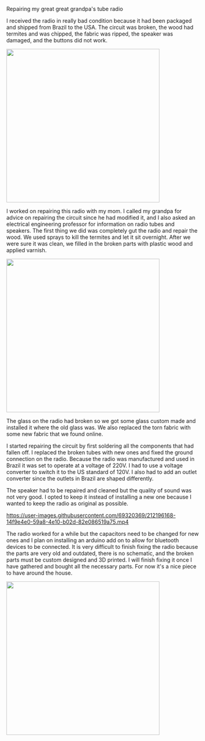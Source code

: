 Repairing my great great grandpa's tube radio

I received the radio in really bad condition because it had been packaged and shipped from Brazil to the USA. The circuit was broken, the wood had termites and was chipped, the fabric was ripped, the speaker was damaged, and the buttons did not work. 

<img src="https://user-images.githubusercontent.com/69320369/212194215-aec0bbb9-9f6e-48b5-8ae7-3b40f1c04e6c.jpg" width="400" />

I worked on repairing this radio with my mom. I called my grandpa for advice on repairing the circuit since he had modified it, and I also asked an electrical engineering professor for information on radio tubes and speakers. The first thing we did was completely gut the radio and repair the wood. We used sprays to kill the termites and let it sit overnight. After we were sure it was clean, we filled in the broken parts with plastic wood and applied varnish.

<img src="https://user-images.githubusercontent.com/69320369/212194839-070d1e12-a39d-41f0-9db2-2f0564185f9c.jpg" width="400" />

The glass on the radio had broken so we got some glass custom made and installed it where the old glass was. We also replaced the torn fabric with some new fabric that we found online. 

I started repairing the circuit by first soldering all the components that had fallen off. I replaced the broken tubes with new ones and fixed the ground connection on the radio. Because the radio was manufactured and used in Brazil it was set to operate at a voltage of 220V. I had to use a voltage converter to switch it to the US standard of 120V. I also had to add an outlet converter since the outlets in Brazil are shaped differently. 

The speaker had to be repaired and cleaned but the quality of sound was not very good. I opted to keep it instead of installing a new one because I wanted to keep the radio as original as possible.

https://user-images.githubusercontent.com/69320369/212196168-14f9e4e0-59a8-4e10-b02d-82e086519a75.mp4

The radio worked for a while but the capacitors need to be changed for new ones and I plan on installing an arduino add on to allow for bluetooth devices to be connected. It is very difficult to finish fixing the radio because the parts are very old and outdated, there is no schematic, and the broken parts must be custom designed and 3D printed. I will finish fixing it once I have gathered and bought all the necessary parts. For now it's a nice piece to have around the house.

<img src="https://user-images.githubusercontent.com/69320369/212196653-a067b2b4-bb27-4873-a10b-dc72b5ffc6ec.jpg" width="400" />
